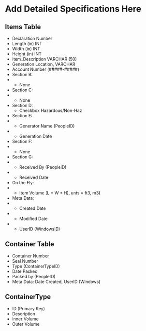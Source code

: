 # Add Detailed Specifications Here
## Items Table
* Declaration Number
* Length (in) INT
* Width (in) INT
* Height (in) INT
* Item_Description VARCHAR (50)
* Generation Location, VARCHAR
* Account Number (#####-#####)
* Section B:
* * None
* Section C:
* * None
* Section D:
  * Checkbox Hazardous/Non-Haz
* Section E:
* * Generator Name (PeopleID)
* * Generation Date
* Section F:
* * None
* Section G:
* * Received By (PeopleID)
* * Received Date
* On the Fly:
* * Item Volume (L * W * H), unts = ft3, m3)
* Meta Data:
* * Created Date
* * Modified Date
* * UserID (WindowsID)

## Container Table
* Container Number
* Seal Number
* Type (ContainerTypeID)
* Date Packed
* Packed by (PeopleID)
* Meta Data:  Date Created, UserID (Windows)

## ContainerType
* ID (Primary Key)
* Description
* Inner Volume
* Outer Volume
